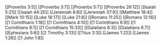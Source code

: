 [[Proverbs 3:5]]
[[Proverbs 3:7]]
[[Proverbs 5:7]]
[[Proverbs 26:12]]
[[Isaiah 5:21]]
[[Isaiah 44:20]]
[[Jeremiah 8:8]]
[[Jeremiah 37:9]]
[[Matthew 18:4]]
[[Mark 10:15]]
[[Luke 18:17]]
[[Luke 21:8]]
[[Romans 11:25]]
[[Romans 12:16]]
[[1 Corinthians 1:18]]
[[1 Corinthians 4:10]]
[[1 Corinthians 6:9]]
[[1 Corinthians 8:1]]
[[1 Corinthians 15:33]]
[[Galatians 6:3]]
[[Galatians 6:7]]
[[Ephesians 5:6]]
[[2 Timothy 3:13]]
[[Titus 3:3]]
[[James 1:22]]
[[James 1:26]]
[[1 John 1:8]]
